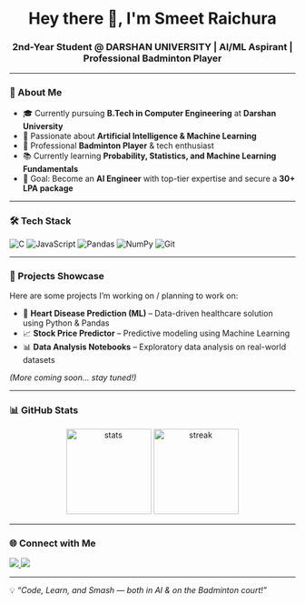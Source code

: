<h1 align="center">Hey there 👋, I'm Smeet Raichura</h1>
<h3 align="center">2nd-Year Student @ DARSHAN UNIVERSITY | AI/ML Aspirant | Professional Badminton Player</h3>

---

### 🚀 About Me
- 🎓 Currently pursuing **B.Tech in Computer Engineering** at **Darshan University**  
- 🤖 Passionate about **Artificial Intelligence & Machine Learning**  
- 🏸 Professional **Badminton Player** & tech enthusiast  
- 📚 Currently learning **Probability, Statistics, and Machine Learning Fundamentals**  
- 🎯 Goal: Become an **AI Engineer** with top-tier expertise and secure a **30+ LPA package**  

---

### 🛠 Tech Stack
![C](https://img.shields.io/badge/C-00599C?style=for-the-badge&logo=c&logoColor=white)
![JavaScript](https://img.shields.io/badge/JavaScript-F7DF1E?style=for-the-badge&logo=javascript&logoColor=black)
![Pandas](https://img.shields.io/badge/Pandas-150458?style=for-the-badge&logo=pandas&logoColor=white)
![NumPy](https://img.shields.io/badge/NumPy-013243?style=for-the-badge&logo=numpy&logoColor=white)
![Git](https://img.shields.io/badge/Git-F05032?style=for-the-badge&logo=git&logoColor=white)

---

### 📌 Projects Showcase
Here are some projects I’m working on / planning to work on:
- 🧠 **Heart Disease Prediction (ML)** – Data-driven healthcare solution using Python & Pandas  
- 📈 **Stock Price Predictor** – Predictive modeling using Machine Learning  
- 📊 **Data Analysis Notebooks** – Exploratory data analysis on real-world datasets  

*(More coming soon... stay tuned!)*

---

### 📊 GitHub Stats
<p align="center">
  <img src="https://github-readme-stats.vercel.app/api?username=Smeet-555&show_icons=true&theme=tokyonight" alt="stats" height="150"/>
  <img src="https://github-readme-streak-stats.herokuapp.com/?user=Smeet-555&theme=tokyonight" alt="streak" height="150"/>
</p>

---

### 🌐 Connect with Me
<p align="left">
  <a href="https://www.linkedin.com/in/smeet-raichura-303655333/" target="_blank">
    <img src="https://img.shields.io/badge/LinkedIn-0077B5?style=for-the-badge&logo=linkedin&logoColor=white"/>
  </a>
  <a href="mailto:smeetraichura55@gmail.com" target="_blank">
    <img src="https://img.shields.io/badge/Email-D14836?style=for-the-badge&logo=gmail&logoColor=white"/>
  </a>
</p>

---

💡 *“Code, Learn, and Smash — both in AI & on the Badminton court!”*
